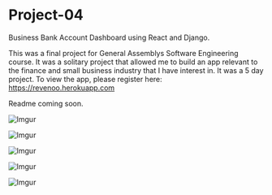 # Project-04
Business Bank Account Dashboard using React and Django.


This was a final project for General Assemblys Software Engineering course. It was a solitary project that allowed me to build an app relevant to the finance and small business industry that I have interest in. It was a 5 day project. To view the app, please register here: https://revenoo.herokuapp.com

Readme coming soon.

![Imgur](https://i.imgur.com/riSZvLg.png)

![Imgur](https://i.imgur.com/R5m60rQ.png)

![Imgur](https://i.imgur.com/9a8SsHe.png?1)

![Imgur](https://i.imgur.com/rnvHWcA.png)

![Imgur](https://i.imgur.com/Xuo64Nl.png)
